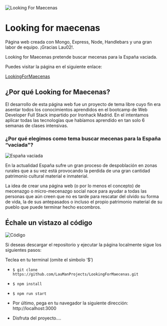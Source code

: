 ![Looking For Maecenas](https://res.cloudinary.com/dagreomkt/image/upload/v1585077747/Captura_de_pantalla_2020-03-24_a_las_20.20.28_traz2e.png "Looking For Maecenas")
# Looking for maecenas

Página web creada con Mongo, Express, Node, Handlebars y una gran labor de equipo. ¡Gracias Lau02!. 

Looking for Maecenas pretende buscar mecenas para la España vaciada.

Puedes visitar la página en el siguiente enlace:

[LookingForMaecenas](https://lookingformaecenas.herokuapp.com/ "LookingForMaecenas")

## ¿Por qué Looking for Maecenas?

El desarrollo de esta página web fue un proyecto de tema libre cuyo fin era asentar todos los conocimientos aprendidos en  el bootcamp de Web Developer Full Stack impartido por Ironhack Madrid. En el intentamos aplicar todas las tecnologías que habíamos aprendido en tan solo 6 semanas de clases intensivas.

### ¿Por qué elegimos como tema buscar mecenas para la España “vaciada"?


![España vaciada](https://res.cloudinary.com/dagreomkt/image/upload/v1585077870/Captura_de_pantalla_2020-03-24_a_las_20.24.14_pekdvf.png "España vaciada")


En la actualidad España sufre un gran proceso de despoblación en zonas rurales que a su vez está provocando la perdida de una gran cantidad patrimonio cultural material e inmaterial. 

La idea de crear una página web (o por lo menos el concepto) de mecenazgo o micro-mecenazgo social nace para ayudar a todas las personas que aún creen que no es tarde para rescatar del olvido su forma de vida, la de sus antepasados o incluso el propio patrimonio material de su pueblo que puede terminar hecho escombros.

## Échale un vistazo al código


![Código](https://res.cloudinary.com/dagreomkt/image/upload/v1585078101/Captura_de_pantalla_2020-03-24_a_las_20.27.56_mlv4xk.png "Código")


Si deseas descargar el repositorio y ejecutar la página localmente sigue los siguientes pasos:

Teclea en tu terminal (omite el simbolo ‘$’)

- `$ git clone https://github.com/LauManProjects/LookingForMaecenas.git`

- `$ npm install `

- `$ npm run start `

- Por último, pega en tu navegador la siguiente dirección: http://localhost:3000

- Disfruta del proyecto....




